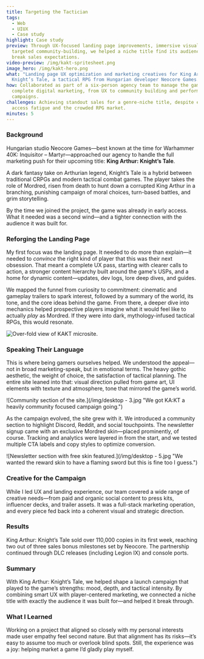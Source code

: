 ```yaml
---
title: Targeting the Tactician
tags:
  - Web
  - UIUX
  - Case study
highlight: Case study
preview: Through UX-focused landing page improvements, immersive visuals, and
  targeted community-building, we helped a niche title find its audience—and
  break sales expectations.
video-preview: /img/kakt-spritesheet.png
image_hero: /img/kakt-hero.png
what: "Landing page UX optimization and marketing creatives for King Arthur:
  Knight’s Tale, a tactical RPG from Hungarian developer Neocore Games."
how: Collaborated as part of a six-person agency team to manage the game’s
  complete digital marketing, from UX to community building and performance
  campaigns.
challenges: Achieving standout sales for a genre-niche title, despite early
  access fatigue and the crowded RPG market.
minutes: 5
---
```

### Background

Hungarian studio Neocore Games—best known at the time for Warhammer 40K: Inquisitor – Martyr—approached our agency to handle the full marketing push for their upcoming title: **King Arthur: Knight’s Tale**.

A dark fantasy take on Arthurian legend, Knight’s Tale is a hybrid between traditional CRPGs and modern tactical combat games. The player takes the role of Mordred, risen from death to hunt down a corrupted King Arthur in a branching, punishing campaign of moral choices, turn-based battles, and grim storytelling.

By the time we joined the project, the game was already in early access. What it needed was a second wind—and a tighter connection with the audience it was built for.

### Reforging the Landing Page

My first focus was the landing page. It needed to do more than explain—it needed to *convince* the right kind of player that this was their next obsession. That meant a complete UX pass, starting with clearer calls to action, a stronger content hierarchy built around the game's USPs, and a home for dynamic content—updates, dev logs, lore deep dives, and guides.

We mapped the funnel from curiosity to commitment: cinematic and gameplay trailers to spark interest, followed by a summary of the world, its tone, and the core ideas behind the game. From there, a deeper dive into mechanics helped prospective players imagine what it would feel like to actually *play* as Mordred. If they were into dark, mythology-infused tactical RPGs, this would resonate.

![Over-fold view of KAKT microsite.](/img/untitledvideo-madewithclipchamp2-ezgif.com-optimize.gif "Setting the mood with some gameplay footage.")

### Speaking Their Language

This is where being gamers ourselves helped. We understood the appeal—not in broad marketing-speak, but in emotional terms. The heavy gothic aesthetic, the weight of choice, the satisfaction of tactical planning. The entire site leaned into that: visual direction pulled from game art, UI elements with texture and atmosphere, tone that mirrored the game’s world.

![Community section of the site.](/img/desktop - 3.jpg "We got KA:KT a heavily community focused campaign going.")

As the campaign evolved, the site grew with it. We introduced a community section to highlight Discord, Reddit, and social touchpoints. The newsletter signup came with an exclusive Mordred skin—placed prominently, of course. Tracking and analytics were layered in from the start, and we tested multiple CTA labels and copy styles to optimize conversion.

![Newsletter section with free skin featured.](/img/desktop - 5.jpg "We wanted the reward skin to have a flaming sword but this is fine too I guess.")

### Creative for the Campaign

While I led UX and landing experience, our team covered a wide range of creative needs—from paid and organic social content to press kits, influencer decks, and trailer assets. It was a full-stack marketing operation, and every piece fed back into a coherent visual and strategic direction.

### Results

King Arthur: Knight’s Tale sold over 110,000 copies in its first week, reaching two out of three sales bonus milestones set by Neocore. The partnership continued through DLC releases (including Legion IX) and console ports.

### Summary

With King Arthur: Knight’s Tale, we helped shape a launch campaign that played to the game’s strengths: mood, depth, and tactical intensity. By combining smart UX with player-centered marketing, we connected a niche title with exactly the audience it was built for—and helped it break through.

### What I Learned

Working on a project that aligned so closely with my personal interests made user empathy feel second nature. But that alignment has its risks—it’s easy to assume too much or overlook blind spots. Still, the experience was a joy: helping market a game I’d gladly play myself.
